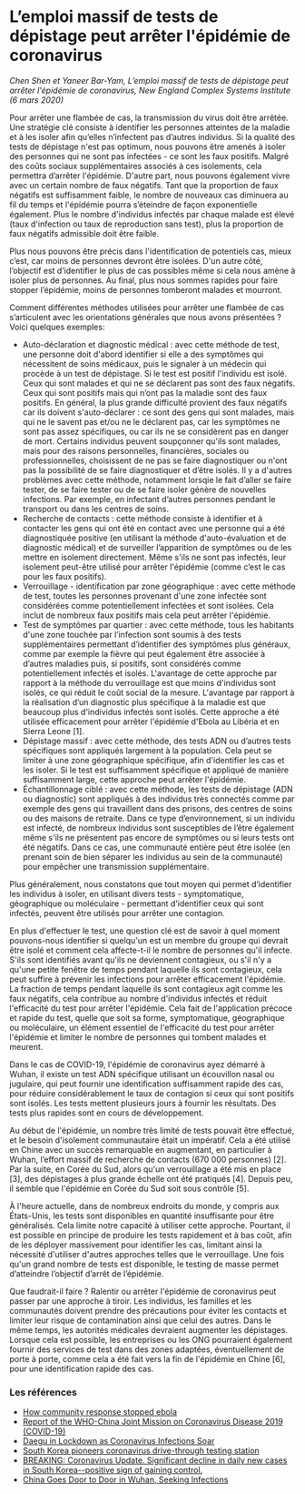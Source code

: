 L’emploi massif de tests de dépistage peut arrêter l'épidémie de coronavirus
============================================================================

*Chen Shen et Yaneer Bar-Yam, L’emploi massif de tests de dépistage peut arrêter l'épidémie de coronavirus, New England Complex Systems Institute (6 mars 2020)*

Pour arrêter une flambée de cas, la transmission du virus doit être arrêtée. Une stratégie clé consiste à identifier les personnes atteintes de la maladie et à les isoler afin qu’elles n’infectent pas d’autres individus. Si la qualité des tests de dépistage n'est pas optimum, nous pouvons être amenés à isoler des personnes qui ne sont pas infectées - ce sont les faux positifs. Malgré des coûts sociaux supplémentaires associés à ces isolements, cela permettra d’arrêter l'épidémie. D'autre part, nous pouvons également vivre avec un certain nombre de faux négatifs. Tant que la proportion de faux négatifs est suffisamment faible, le nombre de nouveaux cas diminuera au fil du temps et l'épidémie pourra s’éteindre de façon exponentielle également. Plus le nombre d'individus infectés par chaque malade est élevé (taux d'infection ou taux de reproduction sans test), plus la proportion de faux négatifs admissible doit être faible.

Plus nous pouvons être précis dans l'identification de potentiels cas, mieux c’est, car moins de personnes devront être isolées. D'un autre côté, l’objectif est d’identifier le plus de cas possibles même si cela nous amène à isoler plus de personnes. Au final, plus nous sommes rapides pour faire stopper l’épidémie, moins de personnes tomberont malades et mourront.

Comment différentes méthodes utilisées pour arrêter une flambée de cas s’articulent avec les orientations générales que nous avons présentées ? Voici quelques exemples:

- Auto-déclaration et diagnostic médical : avec cette méthode de test, une personne doit d'abord identifier si elle a des symptômes qui nécessitent de soins médicaux, puis le signaler à un médecin qui procède à un test de dépistage. Si le test est positif l'individu est isolé. Ceux qui sont malades et qui ne se déclarent pas sont des faux négatifs. Ceux qui sont positifs mais qui n’ont pas la maladie sont des faux positifs. En général, la plus grande difficulté provient des faux négatifs car ils doivent s'auto-déclarer : ce sont des gens qui sont malades, mais qui ne le savent pas et/ou ne le déclarent pas, car les symptômes ne sont pas assez spécifiques, ou car ils ne se considèrent pas en danger de mort. Certains individus peuvent soupçonner qu'ils sont malades, mais pour des raisons personnelles, financières, sociales ou professionnelles, choisissent de ne pas se faire diagnostiquer ou n'ont pas la possibilité de se faire diagnostiquer et d’être isolés. Il y a d'autres problèmes avec cette méthode, notamment lorsqie le fait d’aller se faire tester, de se faire tester ou de se faire isoler génère de nouvelles infections. Par exemple, en infectant d’autres personnes pendant le transport ou dans les centres de soins. 
- Recherche de contacts : cette méthode consiste à identifier et à contacter les gens qui ont été en contact avec une personne qui a été diagnostiquée positive (en utilisant la méthode d'auto-évaluation et de diagnostic médical) et de surveiller l’apparition de symptômes ou de les mettre en isolement directement. Même s'ils ne sont pas infectés, leur isolement peut-être utilisé pour arrêter l'épidémie (comme c’est le cas pour les faux positifs). 
- Verrouillage - identification par zone géographique : avec cette méthode de test, toutes les personnes provenant d'une zone infectée sont considérées comme potentiellement infectées et sont isolées. Cela inclut de nombreux faux positifs mais cela peut arrêter l'épidémie.
- Test de symptômes par quartier : avec cette méthode, tous les habitants d'une zone touchée par l’infection sont soumis à des tests supplémentaires permettant d’identifier des symptômes plus généraux, comme par exemple la fièvre qui peut également être associée à d’autres maladies puis, si positifs, sont considérés comme potentiellement infectés et isolés. L'avantage de cette approche par rapport à la méthode du verrouillage est que moins d'individus sont isolés, ce qui réduit le coût social de la mesure. L'avantage par rapport à la réalisation d’un diagnostic plus spécifique à la maladie est que beaucoup plus d'individus infectés sont isolés. Cette approche a été utilisée efficacement pour arrêter l'épidémie d'Ebola au Libéria et en Sierra Leone [1].
- Dépistage massif : avec cette méthode, des tests ADN ou d’autres tests spécifiques sont appliqués largement à la population. Cela peut se limiter à une zone géographique spécifique, afin d'identifier les cas et les isoler. Si le test est suffisamment spécifique et appliqué de manière suffisamment large, cette approche peut arrêter l'épidémie.
- Échantillonnage ciblé : avec cette méthode, les tests de dépistage (ADN ou diagnostic) sont appliqués à des individus très connectés comme par exemple des gens qui travaillent dans des prisons, des centres de soins ou des maisons de retraite. Dans ce type d’environnement, si un individu est infecté, de nombreux individus sont susceptibles de l’être également même s'ils ne présentent pas encore de symptômes ou si leurs tests ont été négatifs. Dans ce cas, une communauté entière peut être isolée (en prenant soin de bien séparer les individus au sein de la communauté) pour empêcher une transmission supplémentaire.

Plus généralement, nous constatons que tout moyen qui permet d’identifier les individus à isoler, en utilisant divers tests - symptomatique, géographique ou moléculaire -  permettant d'identifier ceux qui sont infectés, peuvent être utilisés pour arrêter une contagion.

En plus d'effectuer le test, une question clé est de savoir à quel moment pouvons-nous identifier si quelqu'un est un membre du groupe qui devrait être isolé et comment cela affecte-t-il le nombre de personnes qu'il infecte. S'ils sont identifiés avant qu'ils ne deviennent contagieux, ou s'il n'y a qu'une petite fenêtre de temps pendant laquelle ils sont contagieux, cela peut suffire à prévenir les infections pour arrêter efficacement l'épidémie. La fraction de temps pendant laquelle ils sont contagieux agit comme les faux négatifs, cela contribue au nombre d'individus infectés et réduit l'efficacité du test pour arrêter l'épidémie. Cela fait de l'application précoce et rapide du test, quelle que soit sa forme, symptomatique, géographique ou moléculaire, un élément essentiel de l'efficacité du test pour arrêter l'épidémie et limiter le nombre de personnes qui tombent malades et meurent.

Dans le cas de COVID-19, l'épidémie de coronavirus ayez démarré à Wuhan, il existe un test ADN spécifique utilisant un écouvillon nasal ou jugulaire, qui peut fournir une identification suffisamment rapide des cas, pour réduire considérablement le taux de contagion si ceux qui sont positifs sont isolés. Les tests mettent plusieurs jours à fournir les résultats. Des tests plus rapides sont en cours de développement.

Au début de l'épidémie, un nombre très limité de tests pouvait être effectué, et le besoin d'isolement communautaire était un impératif. Cela a été utilisé en Chine avec un succès remarquable en augmentant, en particulier à Wuhan, l’effort massif de recherche de contacts (670 000 personnes) [2]. Par la suite, en Corée du Sud, alors qu'un verrouillage a été mis en place [3], des dépistages à plus grande échelle ont été pratiqués [4]. Depuis peu, il semble que l'épidémie en Corée du Sud soit sous contrôle [5].

À l'heure actuelle, dans de nombreux endroits du monde, y compris aux États-Unis, les tests sont disponibles en quantité insuffisante pour être généralisés. Cela limite notre capacité à utiliser cette approche. Pourtant, il est possible en principe de produire les tests rapidement et à bas coût, afin de les déployer massivement pour identifier les cas, limitant ainsi la nécessité d'utiliser d'autres approches telles que le verrouillage. Une fois qu'un grand nombre de tests est disponible, le testing de masse permet d’atteindre l’objectif d’arrêt de l’épidémie.

Que faudrait-il faire ? Ralentir ou arrêter l'épidémie de coronavirus peut passer par une approche à tiroir. Les individus, les familles et les communautés doivent prendre des précautions pour éviter les contacts et limiter leur risque de contamination ainsi que celui des autres. Dans le même temps, les autorités médicales devraient augmenter les dépistages. Lorsque cela est possible, les entreprises ou les ONG pourraient également fournir des services de test dans des zones adaptées, éventuellement de porte à porte, comme cela a été fait vers la fin de l'épidémie en Chine [6], pour une identification rapide des cas.

### Les références

- [How community response stopped ebola](https://necsi.edu/how-community-response-stopped-ebola)
- [Report of the WHO-China Joint Mission on Coronavirus Disease 2019 (COVID-19)](https://www.who.int/docs/default-source/coronaviruse/who-china-joint-mission-on-covid-19-final-report.pdf)
- [Daegu in Lockdown as Coronavirus Infections Soar](http://english.chosun.com/site/data/html_dir/2020/02/24/2020022401353.html)
- [South Korea pioneers coronavirus drive-through testing station](https://www.cnn.com/2020/03/02/asia/coronavirus-drive-through-south-korea-hnk-intl/index.html)
- [BREAKING: Coronavirus Update. Significant decline in daily new cases in South Korea--positive sign of gaining control.](https://twitter.com/yaneerbaryam/status/1235734017699430401?s=20)
- [China Goes Door to Door in Wuhan, Seeking Infections](https://www.courthousenews.com/china-goes-door-to-door-in-wuhan-seeking-infections/)

